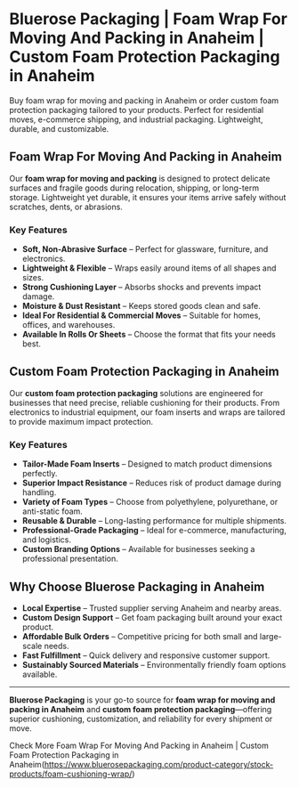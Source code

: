 # Bluerose Packaging | Foam Wrap For Moving And Packing in Anaheim | Custom Foam Protection Packaging in Anaheim

Buy foam wrap for moving and packing in Anaheim or order custom foam protection packaging tailored to your products. Perfect for residential moves, e-commerce shipping, and industrial packaging. Lightweight, durable, and customizable.

## Foam Wrap For Moving And Packing in Anaheim

Our **foam wrap for moving and packing** is designed to protect delicate surfaces and fragile goods during relocation, shipping, or long-term storage. Lightweight yet durable, it ensures your items arrive safely without scratches, dents, or abrasions.

### Key Features

- **Soft, Non-Abrasive Surface** – Perfect for glassware, furniture, and electronics.  
- **Lightweight & Flexible** – Wraps easily around items of all shapes and sizes.  
- **Strong Cushioning Layer** – Absorbs shocks and prevents impact damage.  
- **Moisture & Dust Resistant** – Keeps stored goods clean and safe.  
- **Ideal For Residential & Commercial Moves** – Suitable for homes, offices, and warehouses.  
- **Available In Rolls Or Sheets** – Choose the format that fits your needs best.  

## Custom Foam Protection Packaging in Anaheim

Our **custom foam protection packaging** solutions are engineered for businesses that need precise, reliable cushioning for their products. From electronics to industrial equipment, our foam inserts and wraps are tailored to provide maximum impact protection.

### Key Features

- **Tailor-Made Foam Inserts** – Designed to match product dimensions perfectly.  
- **Superior Impact Resistance** – Reduces risk of product damage during handling.  
- **Variety of Foam Types** – Choose from polyethylene, polyurethane, or anti-static foam.  
- **Reusable & Durable** – Long-lasting performance for multiple shipments.  
- **Professional-Grade Packaging** – Ideal for e-commerce, manufacturing, and logistics.  
- **Custom Branding Options** – Available for businesses seeking a professional presentation.  

## Why Choose Bluerose Packaging in Anaheim

- **Local Expertise** – Trusted supplier serving Anaheim and nearby areas.  
- **Custom Design Support** – Get foam packaging built around your exact product.  
- **Affordable Bulk Orders** – Competitive pricing for both small and large-scale needs.  
- **Fast Fulfillment** – Quick delivery and responsive customer support.  
- **Sustainably Sourced Materials** – Environmentally friendly foam options available.  

---

**Bluerose Packaging** is your go-to source for **foam wrap for moving and packing in Anaheim** and **custom foam protection packaging**—offering superior cushioning, customization, and reliability for every shipment or move.

Check More Foam Wrap For Moving And Packing in Anaheim | Custom Foam Protection Packaging in Anaheim(https://www.bluerosepackaging.com/product-category/stock-products/foam-cushioning-wrap/)

